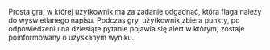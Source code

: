 Prosta gra, w której użytkownik ma za zadanie odgadnąć, która flaga należy do wyświetlanego napisu. Podczas gry, użytkownik zbiera punkty, po odpowiedzeniu na dziesiąte pytanie pojawia się alert w którym, zostaje poinformowany o uzyskanym wyniku.
